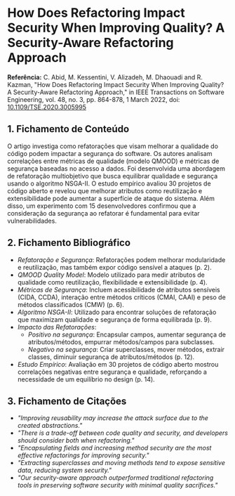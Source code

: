 # How Does Refactoring Impact Security When Improving Quality? A Security-Aware Refactoring Approach

**Referência:**
C. Abid, M. Kessentini, V. Alizadeh, M. Dhaouadi and R. Kazman, "How Does Refactoring Impact Security When Improving Quality? A Security-Aware Refactoring Approach," in IEEE Transactions on Software Engineering, vol. 48, no. 3, pp. 864-878, 1 March 2022, doi: [10.1109/TSE.2020.3005995](https://doi.org/10.1109/TSE.2020.3005995)

## 1. Fichamento de Conteúdo

O artigo investiga como refatorações que visam melhorar a qualidade do código podem impactar a segurança do software. Os autores analisam correlações entre métricas de qualidade (modelo QMOOD) e métricas de segurança baseadas no acesso a dados. Foi desenvolvida uma abordagem de refatoração multiobjetivo que busca equilibrar qualidade e segurança usando o algoritmo NSGA-II. O estudo empírico avaliou 30 projetos de código aberto e revelou que melhorar atributos como reutilização e extensibilidade pode aumentar a superfície de ataque do sistema. Além disso, um experimento com 15 desenvolvedores confirmou que a consideração da segurança ao refatorar é fundamental para evitar vulnerabilidades.

## 2. Fichamento Bibliográfico

* _Refatoração e Segurança_: Refatorações podem melhorar modularidade e reutilização, mas também expor código sensível a ataques (p. 2).
* _QMOOD Quality Model_: Modelo utilizado para medir atributos de qualidade como reutilização, flexibilidade e extensibilidade (p. 4).
* _Métricas de Segurança_: Incluem acessibilidade de atributos sensíveis (CIDA, CCDA), interação entre métodos críticos (CMAI, CAAI) e peso de métodos classificados (CMW) (p. 6).
* _Algoritmo NSGA-II_: Utilizado para encontrar soluções de refatoração que maximizam qualidade e segurança de forma equilibrada (p. 9).
* _Impacto das Refatorações_:
  * _Positivo na segurança_: Encapsular campos, aumentar segurança de atributos/métodos, empurrar métodos/campos para subclasses.
  * _Negativo na segurança_: Criar superclasses, mover métodos, extrair classes, diminuir segurança de atributos/métodos (p. 12).
* _Estudo Empírico_: Avaliação em 30 projetos de código aberto mostrou correlações negativas entre segurança e qualidade, reforçando a necessidade de um equilíbrio no design (p. 14).

## 3. Fichamento de Citações

* _"Improving reusability may increase the attack surface due to the created abstractions."_
* _"There is a trade-off between code quality and security, and developers should consider both when refactoring."_
* _"Encapsulating fields and increasing method security are the most effective refactorings for improving security."_
* _"Extracting superclasses and moving methods tend to expose sensitive data, reducing system security."_
* _"Our security-aware approach outperformed traditional refactoring tools in preserving software security with minimal quality sacrifices."_
